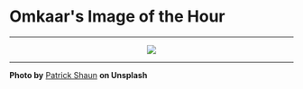 # Omkaar's Image of the Hour

---

<div align="center">

<a href="https://unsplash.com/photos/pink-flowers-bloom-near-a-little-house-TvtyeCPjo4g">
  <img src="https://images.unsplash.com/photo-1754312589451-f9bb6cf8f795?crop=entropy&cs=tinysrgb&fit=max&fm=jpg&ixid=M3w3NjA2Nzh8MHwxfHJhbmRvbXx8fHx8fHx8fDE3NTQ1MTQwMDB8&ixlib=rb-4.1.0&q=80&w=1080" style="max-width:100%; height:auto;">
</a>



</div>

---

**Photo by** [Patrick Shaun](https://unsplash.com/@xiexianghua) **on Unsplash**
